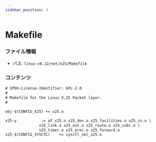 ```yaml
---
sidebar_position: 3
---
```

# Makefile

### ファイル情報

- パス: `linux-v6.12/net/x25/Makefile`

### コンテンツ

```txt
# SPDX-License-Identifier: GPL-2.0
#
# Makefile for the Linux X.25 Packet layer.
#

obj-$(CONFIG_X25) += x25.o

x25-y			:= af_x25.o x25_dev.o x25_facilities.o x25_in.o \
			   x25_link.o x25_out.o x25_route.o x25_subr.o \
			   x25_timer.o x25_proc.o x25_forward.o
x25-$(CONFIG_SYSCTL)	+= sysctl_net_x25.o

```
